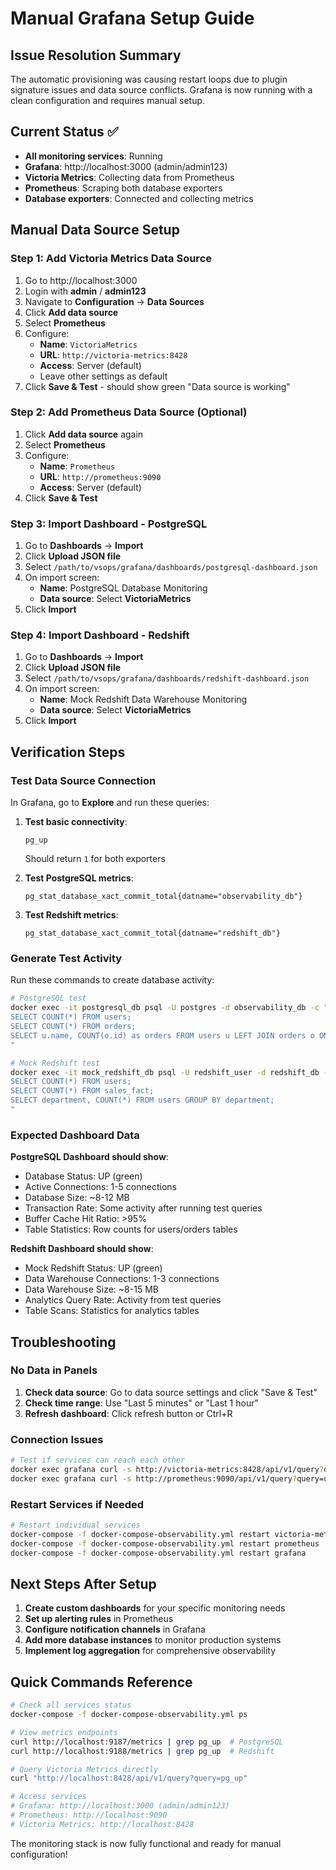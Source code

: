 # Manual Grafana Setup Guide

## Issue Resolution Summary

The automatic provisioning was causing restart loops due to plugin signature issues and data source conflicts. Grafana is now running with a clean configuration and requires manual setup.

## Current Status ✅

- **All monitoring services**: Running
- **Grafana**: http://localhost:3000 (admin/admin123)
- **Victoria Metrics**: Collecting data from Prometheus
- **Prometheus**: Scraping both database exporters
- **Database exporters**: Connected and collecting metrics

## Manual Data Source Setup

### Step 1: Add Victoria Metrics Data Source

1. Go to http://localhost:3000
2. Login with **admin** / **admin123**
3. Navigate to **Configuration** → **Data Sources**
4. Click **Add data source**
5. Select **Prometheus**
6. Configure:
   - **Name**: `VictoriaMetrics`
   - **URL**: `http://victoria-metrics:8428`
   - **Access**: Server (default)
   - Leave other settings as default
7. Click **Save & Test** - should show green "Data source is working"

### Step 2: Add Prometheus Data Source (Optional)

1. Click **Add data source** again
2. Select **Prometheus**
3. Configure:
   - **Name**: `Prometheus`
   - **URL**: `http://prometheus:9090`
   - **Access**: Server (default)
4. Click **Save & Test**

### Step 3: Import Dashboard - PostgreSQL

1. Go to **Dashboards** → **Import**
2. Click **Upload JSON file**
3. Select `/path/to/vsops/grafana/dashboards/postgresql-dashboard.json`
4. On import screen:
   - **Name**: PostgreSQL Database Monitoring
   - **Data source**: Select **VictoriaMetrics**
5. Click **Import**

### Step 4: Import Dashboard - Redshift

1. Go to **Dashboards** → **Import**
2. Click **Upload JSON file**
3. Select `/path/to/vsops/grafana/dashboards/redshift-dashboard.json`
4. On import screen:
   - **Name**: Mock Redshift Data Warehouse Monitoring
   - **Data source**: Select **VictoriaMetrics**
5. Click **Import**

## Verification Steps

### Test Data Source Connection

In Grafana, go to **Explore** and run these queries:

1. **Test basic connectivity**:
   ```
   pg_up
   ```
   Should return `1` for both exporters

2. **Test PostgreSQL metrics**:
   ```
   pg_stat_database_xact_commit_total{datname="observability_db"}
   ```

3. **Test Redshift metrics**:
   ```
   pg_stat_database_xact_commit_total{datname="redshift_db"}
   ```

### Generate Test Activity

Run these commands to create database activity:

```bash
# PostgreSQL test
docker exec -it postgresql_db psql -U postgres -d observability_db -c "
SELECT COUNT(*) FROM users;
SELECT COUNT(*) FROM orders;
SELECT u.name, COUNT(o.id) as orders FROM users u LEFT JOIN orders o ON u.id = o.user_id GROUP BY u.name LIMIT 5;
"

# Mock Redshift test
docker exec -it mock_redshift_db psql -U redshift_user -d redshift_db -c "
SELECT COUNT(*) FROM users;
SELECT COUNT(*) FROM sales_fact;
SELECT department, COUNT(*) FROM users GROUP BY department;
"
```

### Expected Dashboard Data

**PostgreSQL Dashboard should show**:
- Database Status: UP (green)
- Active Connections: 1-5 connections
- Database Size: ~8-12 MB
- Transaction Rate: Some activity after running test queries
- Buffer Cache Hit Ratio: >95%
- Table Statistics: Row counts for users/orders tables

**Redshift Dashboard should show**:
- Mock Redshift Status: UP (green)
- Data Warehouse Connections: 1-3 connections
- Data Warehouse Size: ~8-15 MB
- Analytics Query Rate: Activity from test queries
- Table Scans: Statistics for analytics tables

## Troubleshooting

### No Data in Panels

1. **Check data source**: Go to data source settings and click "Save & Test"
2. **Check time range**: Use "Last 5 minutes" or "Last 1 hour"
3. **Refresh dashboard**: Click refresh button or Ctrl+R

### Connection Issues

```bash
# Test if services can reach each other
docker exec grafana curl -s http://victoria-metrics:8428/api/v1/query?query=up
docker exec grafana curl -s http://prometheus:9090/api/v1/query?query=up
```

### Restart Services if Needed

```bash
# Restart individual services
docker-compose -f docker-compose-observability.yml restart victoria-metrics
docker-compose -f docker-compose-observability.yml restart prometheus
docker-compose -f docker-compose-observability.yml restart grafana
```

## Next Steps After Setup

1. **Create custom dashboards** for your specific monitoring needs
2. **Set up alerting rules** in Prometheus
3. **Configure notification channels** in Grafana
4. **Add more database instances** to monitor production systems
5. **Implement log aggregation** for comprehensive observability

## Quick Commands Reference

```bash
# Check all services status
docker-compose -f docker-compose-observability.yml ps

# View metrics endpoints
curl http://localhost:9187/metrics | grep pg_up  # PostgreSQL
curl http://localhost:9188/metrics | grep pg_up  # Redshift

# Query Victoria Metrics directly
curl "http://localhost:8428/api/v1/query?query=pg_up"

# Access services
# Grafana: http://localhost:3000 (admin/admin123)
# Prometheus: http://localhost:9090
# Victoria Metrics: http://localhost:8428
```

The monitoring stack is now fully functional and ready for manual configuration!
